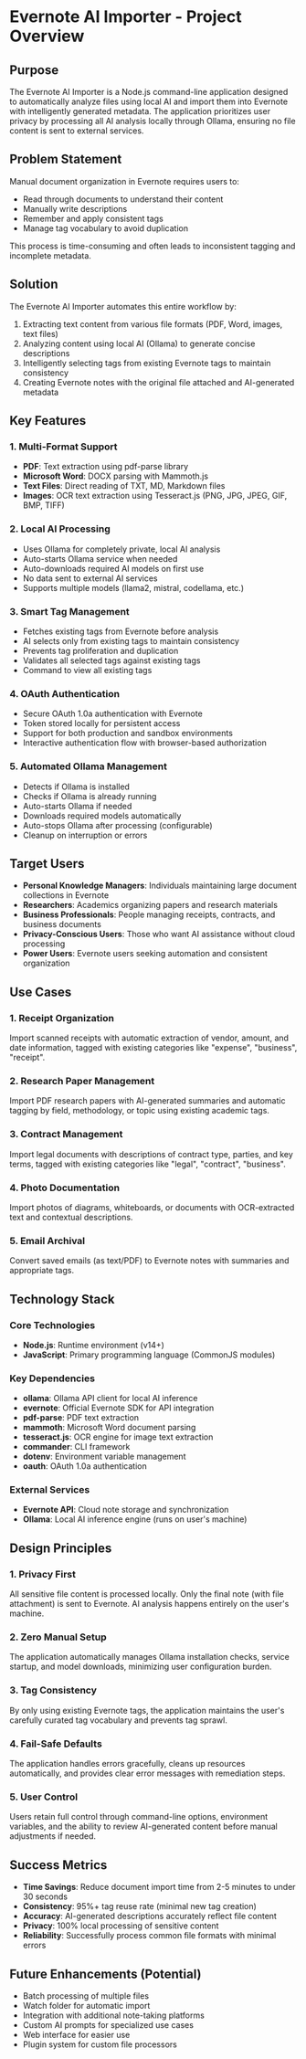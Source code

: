 # Evernote AI Importer - Project Overview

## Purpose

The Evernote AI Importer is a Node.js command-line application designed to automatically analyze files using local AI and import them into Evernote with intelligently generated metadata. The application prioritizes user privacy by processing all AI analysis locally through Ollama, ensuring no file content is sent to external services.

## Problem Statement

Manual document organization in Evernote requires users to:
- Read through documents to understand their content
- Manually write descriptions
- Remember and apply consistent tags
- Manage tag vocabulary to avoid duplication

This process is time-consuming and often leads to inconsistent tagging and incomplete metadata.

## Solution

The Evernote AI Importer automates this entire workflow by:
1. Extracting text content from various file formats (PDF, Word, images, text files)
2. Analyzing content using local AI (Ollama) to generate concise descriptions
3. Intelligently selecting tags from existing Evernote tags to maintain consistency
4. Creating Evernote notes with the original file attached and AI-generated metadata

## Key Features

### 1. Multi-Format Support
- **PDF**: Text extraction using pdf-parse library
- **Microsoft Word**: DOCX parsing with Mammoth.js
- **Text Files**: Direct reading of TXT, MD, Markdown files
- **Images**: OCR text extraction using Tesseract.js (PNG, JPG, JPEG, GIF, BMP, TIFF)

### 2. Local AI Processing
- Uses Ollama for completely private, local AI analysis
- Auto-starts Ollama service when needed
- Auto-downloads required AI models on first use
- No data sent to external AI services
- Supports multiple models (llama2, mistral, codellama, etc.)

### 3. Smart Tag Management
- Fetches existing tags from Evernote before analysis
- AI selects only from existing tags to maintain consistency
- Prevents tag proliferation and duplication
- Validates all selected tags against existing tags
- Command to view all existing tags

### 4. OAuth Authentication
- Secure OAuth 1.0a authentication with Evernote
- Token stored locally for persistent access
- Support for both production and sandbox environments
- Interactive authentication flow with browser-based authorization

### 5. Automated Ollama Management
- Detects if Ollama is installed
- Checks if Ollama is already running
- Auto-starts Ollama if needed
- Downloads required models automatically
- Auto-stops Ollama after processing (configurable)
- Cleanup on interruption or errors

## Target Users

- **Personal Knowledge Managers**: Individuals maintaining large document collections in Evernote
- **Researchers**: Academics organizing papers and research materials
- **Business Professionals**: People managing receipts, contracts, and business documents
- **Privacy-Conscious Users**: Those who want AI assistance without cloud processing
- **Power Users**: Evernote users seeking automation and consistent organization

## Use Cases

### 1. Receipt Organization
Import scanned receipts with automatic extraction of vendor, amount, and date information, tagged with existing categories like "expense", "business", "receipt".

### 2. Research Paper Management
Import PDF research papers with AI-generated summaries and automatic tagging by field, methodology, or topic using existing academic tags.

### 3. Contract Management
Import legal documents with descriptions of contract type, parties, and key terms, tagged with existing categories like "legal", "contract", "business".

### 4. Photo Documentation
Import photos of diagrams, whiteboards, or documents with OCR-extracted text and contextual descriptions.

### 5. Email Archival
Convert saved emails (as text/PDF) to Evernote notes with summaries and appropriate tags.

## Technology Stack

### Core Technologies
- **Node.js**: Runtime environment (v14+)
- **JavaScript**: Primary programming language (CommonJS modules)

### Key Dependencies
- **ollama**: Ollama API client for local AI inference
- **evernote**: Official Evernote SDK for API integration
- **pdf-parse**: PDF text extraction
- **mammoth**: Microsoft Word document parsing
- **tesseract.js**: OCR engine for image text extraction
- **commander**: CLI framework
- **dotenv**: Environment variable management
- **oauth**: OAuth 1.0a authentication

### External Services
- **Evernote API**: Cloud note storage and synchronization
- **Ollama**: Local AI inference engine (runs on user's machine)

## Design Principles

### 1. Privacy First
All sensitive file content is processed locally. Only the final note (with file attachment) is sent to Evernote. AI analysis happens entirely on the user's machine.

### 2. Zero Manual Setup
The application automatically manages Ollama installation checks, service startup, and model downloads, minimizing user configuration burden.

### 3. Tag Consistency
By only using existing Evernote tags, the application maintains the user's carefully curated tag vocabulary and prevents tag sprawl.

### 4. Fail-Safe Defaults
The application handles errors gracefully, cleans up resources automatically, and provides clear error messages with remediation steps.

### 5. User Control
Users retain full control through command-line options, environment variables, and the ability to review AI-generated content before manual adjustments if needed.

## Success Metrics

- **Time Savings**: Reduce document import time from 2-5 minutes to under 30 seconds
- **Consistency**: 95%+ tag reuse rate (minimal new tag creation)
- **Accuracy**: AI-generated descriptions accurately reflect file content
- **Privacy**: 100% local processing of sensitive content
- **Reliability**: Successfully process common file formats with minimal errors

## Future Enhancements (Potential)

- Batch processing of multiple files
- Watch folder for automatic import
- Integration with additional note-taking platforms
- Custom AI prompts for specialized use cases
- Web interface for easier use
- Plugin system for custom file processors
